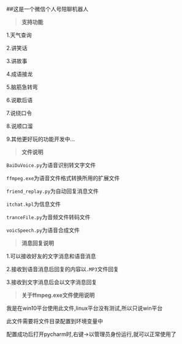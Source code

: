 ##这是一个微信个人号陪聊机器人


>**支持功能**

1.天气查询

2.讲笑话

3.讲故事

4.成语接龙

5.脑筋急转弯

6.说歇后语

7.说绕口令

8.说顺口溜

9.其他更好玩的功能开发中...


>**文件说明**

`BaiDuVoice.py`为语音识别转文字文件

`ffmpeg.exe`为语音文件格式转换所用的扩展文件

`friend_replay.py`为自动回复消息文件

`itchat.kpl`为信息文件

`tranceFile.py`为音频文件转码文件

`voicSpeech.py`为语音合成文件


>**消息回复说明**

1.可以接收好友的文字消息和语音消息

2.接收到语音消息后回复的内容以`.MP3`文件回复

3.接收到文字消息后会以文字消息回复


>**关于ffmpeg.exe文件使用说明**

我是在win10平台使用此文件,linux平台没有测试,所以只说win平台

此文件需要将文件目录配置到环境变量中

配置成功后打开pycharm时,右键->以管理员身份运行,就可以正常使用了